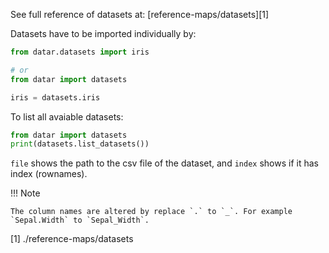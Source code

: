
See full reference of datasets at: [reference-maps/datasets][1]

Datasets have to be imported individually by:
```python
from datar.datasets import iris

# or
from datar import datasets

iris = datasets.iris
```

To list all avaiable datasets:

```python
from datar import datasets
print(datasets.list_datasets())
```

`file` shows the path to the csv file of the dataset, and `index` shows if it has index (rownames).

!!! Note

    The column names are altered by replace `.` to `_`. For example `Sepal.Width` to `Sepal_Width`.

[1] ./reference-maps/datasets
